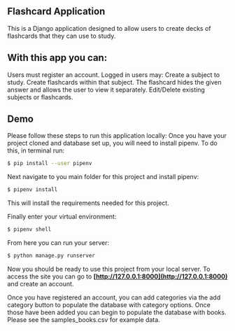## Flashcard Application

This is a Django application designed to allow users to create decks of flashcards that they can use to study. 



## With this app you can:


Users must register an account.
Logged in users may:
    Create a subject to study.
    Create flashcards within that subject.
        The flashcard hides the given answer and allows the user to view it separately.
    Edit/Delete existing subjects or flashcards.


## Demo

Please follow these steps to run this application locally:
Once you have your project cloned and database set up, you will need to install pipenv. To do this, in terminal run:

```bash
$ pip install --user pipenv
```
Next navigate to you main folder for this project and install pipenv:
```bash
$ pipenv install
```
This will install the requirements needed for this project. 

Finally enter your virtual environment:
```bash
$ pipenv shell
```
From here you can run your server:
```bash
$ python manage.py runserver
```
Now you should be ready to use this project from your local server. To access the site you can go to **[http://127.0.0.1:8000](http://127.0.0.1:8000)** and create an account.

Once you have registered an account, you can add categories via the add category button to populate the database with category options. Once those have been added you can begin to populate the database with books. 
Please see the samples_books.csv for example data.